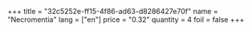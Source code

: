 +++
title = "32c5252e-ff15-4f86-ad63-d8286427e70f"
name = "Necromentia"
lang = ["en"]
price = "0.32"
quantity = 4
foil = false
+++
